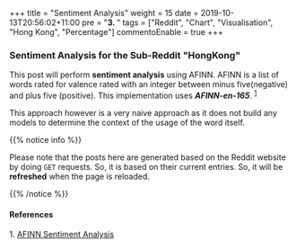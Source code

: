 +++
title = "Sentiment Analysis"
weight = 15
date = 2019-10-13T20:56:02+11:00
pre = "<b>3. </b>"
tags = ["Reddit", "Chart", "Visualisation", "Hong Kong", "Percentage"]
commentoEnable = true
+++

<script src="https://unpkg.com/frappe-charts@1.1.0/dist/frappe-charts.min.iife.js"></script>

### Sentiment Analysis for the Sub-Reddit "HongKong"

This post will perform **sentiment analysis** using AFINN. AFINN is a list of words rated for valence rated with an integer between minus five(negative) and plus five (positive). This implementation uses ***AFINN-en-165***. <sup>[1](#1)</sup>

This approach however is a very naive approach as it does not build any models to determine the context of the usage of the word itself.


{{% notice info %}}

Please note that the posts here are generated based on the Reddit website by doing `GET` requests. So, it is based on their current entries. So, it will be **refreshed** when the page is reloaded.

{{% /notice %}}

#### References

<a name="1">1</a>. [AFINN Sentiment Analysis](https://darenr.github.io/afinn/)


<div class="result"></div>

<script src="/blog/scripts/afinn-111.js"></script>

<script>


var stopWords = [
  'about', 'after', 'all', 'also', 'am', 'an', 'and', 'another', 'any', 'are', 'as', 'at', 'be',
  'because', 'been', 'before', 'being', 'between', 'both', 'but', 'by', 'came', 'can',
  'come', 'could', 'did', 'do', 'each', 'for', 'from', 'get', 'got', 'has', 'had',
  'he', 'have', 'her', 'here', 'him', 'himself', 'his', 'how', 'if', 'in', 'into',
  'is', 'it', 'like', 'make', 'many', 'me', 'might', 'more', 'most', 'much', 'must',
  'my', 'never', 'now', 'of', 'on', 'only', 'or', 'other', 'our', 'out', 'over',
  'said', 'same', 'see', 'should', 'since', 'some', 'still', 'such', 'take', 'than',
  'that', 'the', 'their', 'them', 'then', 'there', 'these', 'they', 'this', 'those',
  'through', 'to', 'too', 'under', 'up', 'very', 'was', 'way', 'we', 'well', 'were',
  'what', 'where', 'which', 'while', 'who', 'with', 'would', 'you', 'your', 'a', 'i', 'its', 'why'
];

// https://stackoverflow.com/questions/5631422/stop-word-removal-in-javascript

let parseResult = (link) => {
    const endPoint = "https://reddit.com" + link + ".json?limit=100&jsonp=?";
    let replies = "";
    let noOfReplies = 0;

    $.getJSON(endPoint, function(data){
        let title = (data[0].data.children[0].data["title"]);
        replies = data[1]["data"].children;
        let url = "https://reddit.com" + link;
        noOfReplies = replies.length;
        let repliesText = "";

        
        let result = {
            "id" : data[0].data.children[0].data["id"],
            "url": url,
            "title": title,
            "negative": 0,
            "neutral": 0,
            "positive": 0
        }

        for (let i = 0; i < noOfReplies; i++) {
            let reply = replies[i]["data"].body;
            let score = buildFreq(reply);
            
            switch (true){
                case score == 0:
                    result["neutral"] = result["neutral"] + 1;
                    break;
                case score > 0:
                    result["positive"] = result["positive"] + 1;
                    break;
                case score < 0:    
                    result["negative"] = result["negative"] + 1;
                    break;                    
            }

        }

        if (result["negative"] == 0 && result["positive"] == 0 && result["neutral"] == 0)
            return;
        showResult(result);
    });
}

let showResult = (jsonResult) => {
    let output = "<strong>" + jsonResult["title"] + "</strong>";    
    let out = output + "<p><a id=" + jsonResult["id"] + "_link> Click here</a> to view post in context.</p>";

    $(".result").append("<div class = 'shadow'>" + out +"<div class='' id=" + jsonResult["id"] + "></div></div>");
    $("#" + jsonResult["id"] + "_link").prop("href", jsonResult["url"]);
    $(".result").append("<p></p>");

    let id = "#" + jsonResult["id"];
    const data = {
                labels: ["Positive","Negative","Neutral"],
                datasets: [
                    {
                        name: "data",
                        charType: "percentage",
                        values: [
                            jsonResult["positive"],
                            jsonResult["negative"],
                            jsonResult["neutral"]
                        ]
                    }
                    
                ]
            }

    const chart = new frappe.Chart(id, {
        data: data,
        type: 'percentage',
        colors: ['#33691e', '#b71c1c','#e8eaf6']
    })
}

let buildFreq = (repliesText) => {
    if (repliesText === undefined)
        return 0;
    let convert = repliesText.replace(/[^\w\s]/gi, '').toLowerCase().split(" ");
    let totalScore = 0;
    for(let i = 0; i < convert.length; i++) {
        let currentWord = convert[i];
        totalScore += afinn[currentWord] || 0;
    }
    //console.log(totalScore);

    return totalScore;
}

let getPost = () => {
    let result = "";
    let entries = [];
    let endPoint = "https://reddit.com/r/hongkong.json?limit=30&jsonp=?"
    $.getJSON(endPoint, function(data){
        result = data;
        entries = result["data"].children;
        for(let i = 0; i < entries.length; i++){
            let link = (entries[i]["data"]["permalink"]);
            parseResult(link)
        }
    });
}

getPost();

</script>

<style>
.shadow {
    box-shadow: 0 10px 30px rgba(0, 0, 0, 0.1);
    padding-right: 1em;
    padding-left: 1em;
    padding-top: 1em;
}
</style>

